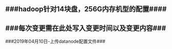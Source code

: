 ###hadoop针对14块盘，256G内存机型的配置####
-----------------------------------------
###每次变更需在此处写入变更时间以及变更内容###
-----------------------------------------
###2019年04月10日-上传datanode配置文件###
